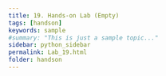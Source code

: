 ```yaml
---
title: 19. Hands-on Lab (Empty)
tags: [handson]
keywords: sample
#summary: "This is just a sample topic..."
sidebar: python_sidebar
permalink: Lab_19.html
folder: handson
---
```

